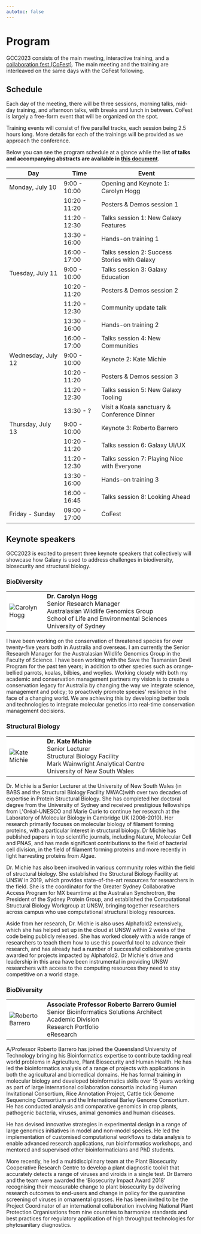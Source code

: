 ```yaml
---
autotoc: false
---
```


<slot name="/events/gcc2023/header" />

# Program

GCC2023 consists of the main meeting, interactive training, and a [collaboration
fest (CoFest)](/events/gcc2023/cofest/). The main meeting and the training are
interleaved on the same days with the CoFest following.

## Schedule

Each day of the meeting, there will be three sessions, morning talks, mid-day
training, and afternoon talks, with breaks and lunch in between. CoFest is
largely a free-form event that will be organized on the spot.

Training events will consist of five parallel tracks, each session being 2.5
hours long. More details for each of the trainings will be provided as we
approach the conference.

Below you can see the program schedule at a glance while the **list of talks and
accompanying abstracts are available in [this
document](https://docs.google.com/document/d/1xJVtNlN3D0yEZceoPb0CcdxtXP0Rx0FUo_ixU38wqlA/edit?usp=sharing)**.

| Day                | Time          | Event                                        |
|--------------------|---------------|----------------------------------------------|
| Monday, July 10    | 9:00 - 10:00  | Opening and Keynote 1: Carolyn Hogg          |
|                    | 10:20 - 11:20 | Posters & Demos session 1                    |
|                    | 11:20 - 12:30 | Talks session 1: New Galaxy Features         |
|                    | 13:30 - 16:00 | Hands-on training 1                          |
|                    | 16:00 - 17:00 | Talks session 2: Success Stories with Galaxy |
| Tuesday, July 11   | 9:00 - 10:00  | Talks session 3: Galaxy Education            |
|                    | 10:20 - 11:20 | Posters & Demos session 2                    |
|                    | 11:20 - 12:30 | Community update talk                        |
|                    | 13:30 - 16:00 | Hands-on training 2                          |
|                    | 16:00 - 17:00 | Talks session 4: New Communities             |
| Wednesday, July 12 | 9:00 - 10:00  | Keynote 2: Kate Michie                       |
|                    | 10:20 - 11:20 | Posters & Demos session 3                    |
|                    | 11:20 - 12:30 | Talks session 5: New Galaxy Tooling          |
|                    | 13:30 - ?     | Visit a Koala sanctuary & Conference Dinner  |
| Thursday, July 13  | 9:00 - 10:00  | Keynote 3: Roberto Barrero                   |
|                    | 10:20 - 11:20 | Talks session 6: Galaxy UI/UX                |
|                    | 11:20 - 12:30 | Talks session 7: Playing Nice with Everyone  |
|                    | 13:30 - 16:00 | Hands-on training 3                          |
|                    | 16:00 - 16:45 | Talks session 8: Looking Ahead               |
| Friday - Sunday    | 09:00 - 17:00 | CoFest                                       |
## Keynote speakers

GCC2023 is excited to present three keynote speakers that collectively will
showcase how Galaxy is used to address challenges in biodiversity, biosecurity
and structural biology.


### BioDiversity

<table style="width: 100%">
  <tbody>
    <tr class="lead text-left" style="background-color: white">
      <td style="border: 0; width: 20%;">
        <img src="/images/events/gcc2023/carolyn-hogg.png" style="max-height: 200px;" alt="Carolyn Hogg" />
      </td>
      <td style="border: 0;">
        <strong>Dr. Carolyn Hogg</strong><br/>
        Senior Research Manager<br/>
        Australasian Wildlife Genomics Group<br/>
        School of Life and Environmental Sciences<br/>
        University of Sydney
      </td>
    </tr>
  </tbody>
</table>

I have been working on the conservation of threatened species for over
twenty-five years both in Australia and overseas. I am currently the Senior
Research Manager for the Australasian Wildlife Genomics Group in the Faculty of
Science. I have been working with the Save the Tasmanian Devil Program for the
past ten years; in addition to other species such as orange-bellied parrots,
koalas, bilbies, and woylies. Working closely with both my academic and
conservation management partners my vision is to create a conservation legacy
for Australia by changing the way we integrate science, management and policy;
to proactively promote species’ resilience in the face of a changing world. We
are achieving this by developing better tools and technologies to integrate
molecular genetics into real-time conservation management decisions.


### Structural Biology

<table style="width: 100%">
  <tbody>
    <tr class="lead text-left" style="background-color: white">
      <td style="border: 0; width: 20%;">
        <img src="/images/events/gcc2023/kate-michie.png" style="max-height: 200px;" alt="Kate Michie" />
      </td>
      <td style="border: 0;">
        <strong>Dr. Kate Michie</strong><br/>
        Senior Lecturer<br/>
        Structural Biology Facility<br/>
        Mark Wainwright Analytical Centre<br/>
        University of New South Wales
      </td>
    </tr>
  </tbody>
</table>

Dr. Michie is a Senior Lecturer at the University of New South Wales (in BABS
and the Structural Biology Facility MWAC)with over two decades of expertise in
Protein Structural Biology. She has completed her doctoral degree from the
University of Sydney and received prestigious fellowships from L'Oréal-UNESCO
and Marie Curie to continue her research at the Laboratory of Molecular Biology
in Cambridge UK (2006-2010). Her research primarily focuses on molecular biology
of filament forming proteins, with a particular interest in structural biology.
Dr  Michie has published papers in top scientific journals, including Nature,
Molecular Cell and PNAS, and has made significant contributions to the field of
bacterial cell division, in the field of filament forming proteins and more
recently in light harvesting proteins from Algae.

Dr. Michie has also been involved in various community roles within the field of
structural biology. She established the Structural Biology Facility at UNSW in
2019, which provides state-of-the-art resources for researchers in the field.
She is the coordinator for the Greater Sydney Collaborative Access Program for
MX beamtime at the Australian Synchrotron, the President of the Sydney Protein
Group, and established the Computational Structural Biology Workgroup at UNSW,
bringing together researchers across campus who use computational structural
biology resources.

Aside from her research, Dr. Michie is also uses Alphafold2 extensively, which
she has helped set up in the cloud at UNSW within 2 weeks of the code being
publicly released. She has worked closely with a wide range of researchers to
teach them how to use this powerful tool to advance their research, and has
already had a number of successful collaborative grants awarded for projects
impacted by Alphafold2. Dr Michie's drive and leadership in this area have been
instrumental in providing UNSW researchers with access to the computing
resources they need to stay competitive on a world stage.

### BioDiversity

<table style="width: 100%">
  <tbody>
    <tr class="lead text-left" style="background-color: white">
      <td style="border: 0; width: 20%;">
        <img src="/images/events/gcc2023/roberto-barrero.png" style="max-height: 200px;" alt="Roberto Barrero" />
      </td>
      <td style="border: 0;">
        <strong>Associate Professor Roberto Barrero Gumiel</strong><br/>
        Senior Bioinformatics Solutions Architect<br/>
        Academic Division<br/>
        Research Portfolio<br/>
        eResearch
      </td>
    </tr>
  </tbody>
</table>

A/Professor Roberto Barrero has joined the Queensland University of Technology
bringing his Bioinformatics expertise to contribute tackling real world problems
in Agriculture, Plant Biosecurity and Human Health. He has led the
bioinformatics analysis of a range of projects with applications in both the
agricultural and biomedical domains. He has formal training in molecular biology
and developed bioinformatics skills over 15 years working as part of large
international collaboration consortia including Human Invitational Consortium,
Rice Annotation Project, Cattle tick Genome Sequencing Consortium and the
International Barley Genome Consortium. He has conducted analysis and
comparative genomics in crop plants, pathogenic bacteria, viruses, animal
genomics and human diseases.

He has devised innovative strategies in experimental design in a range of large
genomics initiatives in model and non-model species. He led the implementation
of customised computational workflows to data analysis to enable advanced
research applications, run bioinformatics workshops, and mentored and supervised
other bioinformaticians and PhD students.

More recently, he led a multidisciplinary team at the Plant Biosecurity
Cooperative Research Centre to develop a plant diagnostic toolkit that
accurately detects a range of viruses and viroids in a single test. Dr Barrero
and the team were awarded the ‘Biosecurity Impact Award 2018’ recognising their
measurable change to plant biosecurity by delivering research outcomes to
end-users and change in policy for the quarantine screening of viruses in
ornamental grasses. He has been invited to be the Project Coordinator of an
international collaboration involving National Plant Protection Organisations
from nine countries to harmonize standards and best practices for regulatory
application of high throughput technologies for phytosanitary diagnostics.
